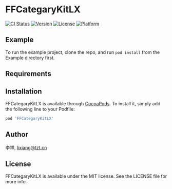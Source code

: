 # FFCategaryKitLX

[![CI Status](https://img.shields.io/travis/李祥/FFCategaryKitLX.svg?style=flat)](https://travis-ci.org/李祥/FFCategaryKitLX)
[![Version](https://img.shields.io/cocoapods/v/FFCategaryKitLX.svg?style=flat)](https://cocoapods.org/pods/FFCategaryKitLX)
[![License](https://img.shields.io/cocoapods/l/FFCategaryKitLX.svg?style=flat)](https://cocoapods.org/pods/FFCategaryKitLX)
[![Platform](https://img.shields.io/cocoapods/p/FFCategaryKitLX.svg?style=flat)](https://cocoapods.org/pods/FFCategaryKitLX)

## Example

To run the example project, clone the repo, and run `pod install` from the Example directory first.

## Requirements

## Installation

FFCategaryKitLX is available through [CocoaPods](https://cocoapods.org). To install
it, simply add the following line to your Podfile:

```ruby
pod 'FFCategaryKitLX'
```

## Author

李祥, lixiang@tzt.cn

## License

FFCategaryKitLX is available under the MIT license. See the LICENSE file for more info.
